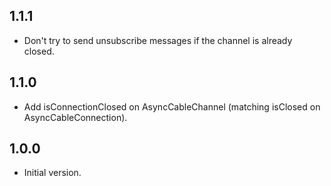 ## 1.1.1

- Don't try to send unsubscribe messages if the channel is already closed.

## 1.1.0

- Add isConnectionClosed on AsyncCableChannel (matching isClosed on AsyncCableConnection).

## 1.0.0

- Initial version.
